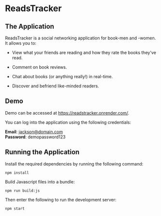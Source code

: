 # ReadsTracker

## The Application

ReadsTracker is a social networking application for book-men and -women. It allows you to:

- View what your friends are reading and how they rate the books they've read.

- Comment on book reviews.

- Chat about books (or anything really!) in real-time.

- Discover and befriend like-minded readers.

## Demo

Demo can be accessed at https://readstracker.onrender.com/.

You can log into the application using the following credentials:

**Email**: jackson@domain.com  
**Password**: demopassword123

## Running the Application

Install the required dependencies by running the following command:

```
npm install
```

Build Javascript files into a bundle:

```
npm run build:js
```

Then enter the following to run the development server:

```
npm start
```
